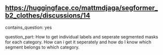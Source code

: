 ## https://huggingface.co/mattmdjaga/segformer_b2_clothes/discussions/14

contains_question: yes

question_part: How to get individual labels and seperate segmented masks for each category. How can i get it seperately and how do I know which segment belongs to which category.